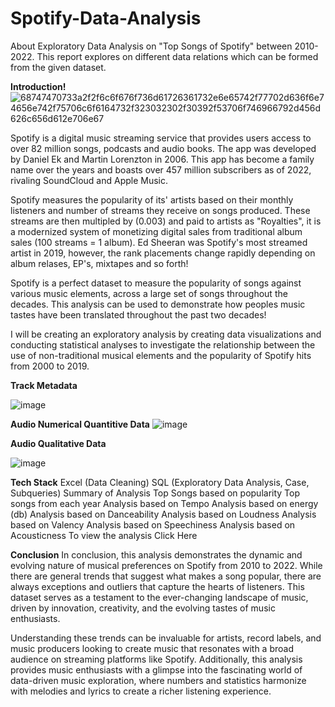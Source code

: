# **Spotify-Data-Analysis**


About Exploratory Data Analysis on "Top Songs of Spotify" between 2010-2022. This report explores on different data relations which can be formed from the given dataset.

**Introduction!**
![68747470733a2f2f6c6f676f736d61726361732e6e65742f77702d636f6e74656e742f75706c6f6164732f323032302f30392f53706f746966792d456d626c656d612e706e67](https://github.com/nitin35byte/Spotify-Data-Analysis/assets/57886482/d07cf8e5-f566-4c7e-9295-b08ba6ddaf77)



Spotify is a digital music streaming service that provides users access to over 82 million songs, podcasts and audio books. The app was developed by Daniel Ek and Martin Lorenzton in 2006. This app has become a family name over the years and boasts over 457 million subscribers as of 2022, rivaling SoundCloud and Apple Music.

Spotify measures the popularity of its' artists based on their monthly listeners and number of streams they receive on songs produced. These streams are then multipled by (0.003) and paid to artists as "Royalties", it is a modernized system of monetizing digital sales from traditional album sales (100 streams = 1 album). Ed Sheeran was Spotify's most streamed artist in 2019, however, the rank placements change rapidly depending on album relases, EP's, mixtapes and so forth!

Spotify is a perfect dataset to measure the popularity of songs against various music elements, across a large set of songs throughout the decades. This analysis can be used to demonstrate how peoples music tastes have been translated throughout the past two decades!

I will be creating an exploratory analysis by creating data visualizations and conducting statistical analyses to investigate the relationship between the use of non-traditional musical elements and the popularity of Spotify hits from 2000 to 2019.

**Track Metadata**


![image](https://github.com/nitin35byte/Spotify-Data-Analysis/assets/57886482/cb8b0cc1-b31d-4149-aa01-8f9f67296e02)


**Audio Numerical Quantitive Data**
![image](https://github.com/nitin35byte/Spotify-Data-Analysis/assets/57886482/96871095-5f21-4197-a46a-245327e7073c)

**Audio Qualitative Data**

![image](https://github.com/nitin35byte/Spotify-Data-Analysis/assets/57886482/0652e705-efef-4229-86e3-9845bb5ab0c1)


**Tech Stack**
Excel (Data Cleaning)
SQL (Exploratory Data Analysis, Case, Subqueries)
Summary of Analysis
Top Songs based on popularity
Top songs from each year
Analysis based on Tempo
Analysis based on energy (db)
Analysis based on Danceability
Analysis based on Loudness
Analysis based on Valency
Analysis based on Speechiness
Analysis based on Acousticness
To view the analysis Click Here

**Conclusion**
In conclusion, this analysis demonstrates the dynamic and evolving nature of musical preferences on Spotify from 2010 to 2022. While there are general trends that suggest what makes a song popular, there are always exceptions and outliers that capture the hearts of listeners. This dataset serves as a testament to the ever-changing landscape of music, driven by innovation, creativity, and the evolving tastes of music enthusiasts.

Understanding these trends can be invaluable for artists, record labels, and music producers looking to create music that resonates with a broad audience on streaming platforms like Spotify. Additionally, this analysis provides music enthusiasts with a glimpse into the fascinating world of data-driven music exploration, where numbers and statistics harmonize with melodies and lyrics to create a richer listening experience.
